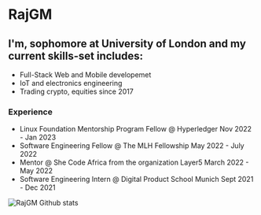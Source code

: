 # RajGM

## I'm, sophomore at University of London and my current skills-set includes: 
- Full-Stack Web and Mobile developemet
- IoT and electronics engineering
- Trading crypto, equities since 2017

### Experience
- Linux Foundation Mentorship Program Fellow @ Hyperledger Nov 2022 - Jan 2023
- Software Engineering Fellow @ The MLH Fellowship May 2022 - July 2022
- Mentor @ She Code Africa from the organization Layer5  March 2022 - May 2022
- Software Engineering Intern @ Digital Product School Munich Sept 2021 - Dec 2021

![RajGM Github stats](https://github-readme-stats.vercel.app/api?username=RajGM)
